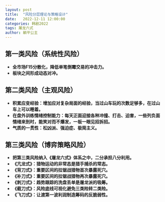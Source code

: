 ```yaml
---
layout: post
title:  "风险分层理论与策略设计"
date:   2022-12-11 12:00:00
categories: 韩剧2022
tags: 屠龙六式
author: 躺平公主
---
```


## 第一类风险（系统性风险）
* **全市场F15分散化，降低单笔倒霉交易的冲击力。**
* **板块之间形成动态对冲。**

## 第二类风险（主观风险）
* **积累应变经验：增加应对复杂局面的经验，当过山车玩的次数足够多，在过山车上可以睡着。**
* **在盘外训练情绪控制能力：每天正面迎接各种冲撞、打击、迫害，一些列负面情绪来到时，能笑对而不爆发，一板一眼见招拆招。**
* **气质的一贯性：松凶派、强迫症、极简主义。**

## 第三类风险（博弈策略风险）
* **把第三类风险纳入《屠龙六式》体系之中，二分承担八分利用。**
* **《亢龙式》：猎物运动的非常态是猎手捕杀的常态。**
* **《背刀式》：重要区间的拉锯战猎物首次暴露死穴。**
* **《补刀式》：重要区间的拉锯战猎物再次暴露死穴。**
* **《刺刀式》：趋势跟踪的洗盘丢单是屠龙派的吸筹。**
* **《截刀式》：风险底线可视化避免三类险转二类险。**
* **《飞刀式》：让渡第一波利润制造筹码的反脆弱性。**
